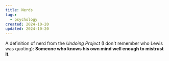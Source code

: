 ```yaml
---
title: Nerds
tags:
  - psychology
created: 2024-10-20
updated: 2024-10-20
---
```

A definition of nerd from the *Undoing Project* (I don't remember who Lewis was quoting): **Someone who knows his own mind well enough to mistrust it**.
